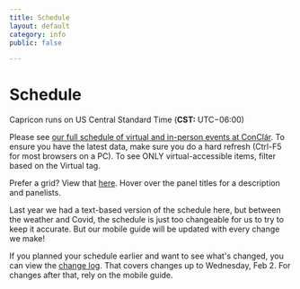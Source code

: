 ```yaml
---
title: Schedule
layout: default
category: info
public: false

---
```

# Schedule

Capricon runs on US Central Standard Time (**CST:** UTC−06:00)

Please see <a href="https://guide.capricon.org/" target="_blank">our full schedule of virtual and in-person events at ConClár</a>. To ensure you have the latest data, make sure you do a hard refresh (Ctrl-F5 for most browsers on a PC). To see ONLY virtual-accessible items, filter based on the Virtual tag.

Prefer a grid? View that [here](https://zambia.capricon.org/ReportPublicGrid.php). Hover over the panel titles for a description and panelists.

Last year we had a text-based version of the schedule here, but between the weather and Covid, the schedule is just too changeable for us to try to keep it accurate. But our mobile guide will be updated with every change we make!

If you planned your schedule earlier and want to see what's changed, you can view the [change log](https://docs.google.com/document/d/1Wq3D92HwCrdQaEfZsCBtk8XkxncZnBspCVsI21AXdms/edit). That covers changes up to Wednesday, Feb 2. For changes after that, rely on the mobile guide.

#### 